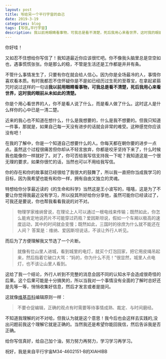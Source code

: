 ```yaml
---
layout: post
title: 写给另一个平行宇宙的自己
date: 2019-3-19
categories: blog
tags: [写信,平行宇宙]
description: 我以前用眼睛看事物，可我总是看不清楚，死后我用心来看世界，这时我的眼前从未如此的清楚。
---
```


你好哇！

又如忍不住想给你写信了！我知道最近你应该很忙吧。你不像我头脑里总是空空如也，遇事慌慌张张。你是那么的稳，不管是生活还是工作都是井井有条。

不管什么事情发生了，只要有你在就会给人信心。因为你是全场最冷的人，事情你喜欢看本质。有时我都忍不住怀疑你是不是如已经历过生死的至尊宝，在拿起紧箍咒时说过这样的一句话**我以前用眼睛看事物，可我总是看不清楚，死后我用心来看世界，这时我的眼前从未如此的清楚。**

你是个用心看世界的人，你不是看人说了什么，而是看人做了什么。这时这人是什么样你的心中已是一清二楚。

近来的我心也不知道在想什么，什么是我想要的，什么是我不想要的。但我只知道一件事，那就是，如果自己每一天没有进步的话就会非常的难受。这种感觉你应该没有吧！

在我的了解中，你是一个知道自己想要什么的人。你每天都在朝你要的进步一点点。虽然这个过程很痛苦但你却从不轻言放弃，你都是咬牙坚持下来了，什么时候我也能像你一样就好了。对了，你可否给我写信支持我一下呢？我知道这是一个很无理的要求，如果你很忙的话，当然也可以不用给我写信。

你的存在和你的故事就已经很给了我很大的鼓舞了，所以我一直把你当成我学习的目标，因为我希望也能有和你一样，拥有自由又独立的灵魂。

特想给你分享最近读的《的生命和科学》当然这是王小波写的，嘻嘻，这是为了不要让你觉得我最近没有学习，所以投其所好给你分享他，虽然可能你已经读过了，可我还是要说，你也帮我看看我说的对不对。

> 物理学家维纳曾说，在理论上人可以通过一根电线来传输；既然如此，你怎么能肯定地说药片不可能穿过药瓶？爱因斯坦说，假如一个车厢以极高的速度运动，其中的时间就会变慢；既然如此，三国时的徐庶为什么就不能还在人间？ 答案是：维纳、爱因斯坦说话，不该让外行人听见。

而后为了方便理解我又节选了一个片断。

> 就像有位山里人进城，看到城里的电灯，就买个灯泡回家，把它用皮绳吊起来，然后指着它破口大骂：“妈的，你为什么不亮！”很显然，城里人点电灯，也不该让山里人看到。

这给了我一个结论，外行人听到不完整的消息会因不同的认知水平会造成很奇怪的后果。这个后果可能是十分搞笑的，所以当我对一个事情没有全面的了解时总好还是先等一等，悄悄收集好信息，然后才发言或者是提问。

这就像[维基百科](https://dwz.cn/UMLGcWHI)编辑原则一样：

>不要仓促编辑，正确的观点有时需要等待事情成熟、裁定、与时间磨经。

不知道我理解的对不对哈，但我认为就是这个意思！我今后也会这样去实践的,没出问题前我这个理解它就是正确的。当然我还是希望你能回我信，然后告诉我是否正确。

给你写信真好，给自己加个油，努力努力再努力，学习学习再学习。

祝好，我是来自平行宇宙M34-4602151-B的XIAHIBB
